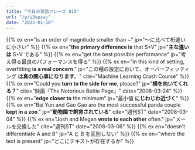 ```yaml
---
title: "今日の英語フレーズ 015"
url: "/p/i3epzaj"
date: "2022-01-10"
---
```


{{% ex en="is an order of magnitude smaller than ~" jp="～に比べて桁違いに小さい" %}}
{{% ex en="__the primary difference is__ that S+V" jp="__主な違いは__ S+V である" %}}
{{% ex en="get the best possible performance" jp="考え得る最良のパフォーマンスを得る" %}}
{{% ex en="In this kind of setting, overfitting __is a real concern__." jp="この種の設定において、オーバーフィッティング __は真の関心事になります__。" cite="Machine Learning Crash Course" %}}
{{% ex en="Could you __turn to the side for me__, please?" jp="__横を向いてくれる？__" cite="映画『The Notorious Bettie Page』" date="2008-03-24" %}}
{{% ex en="__edge closer to__ the minimum" jp="最小値 __にじわじわ近づく__" %}}
{{% ex en="Bai Yun and Gao Gao are the most successful panda couple __kept in a zoo__." jp="__動物園で飼育されている__" cite="週刊ST" date="2008-03-04" %}}
{{% ex en="Josh and Megan __wrote to each other__ often." jp="メールを交換した" cite="週刊ST" date="2008-03-06" %}}
{{% ex en="doesn't differentiate A and B" jp="A と B を区別しない" %}}
{{% ex en="where the text is present" jp="どこにテキストが存在するか" %}}

